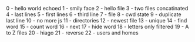 0 - hello world echoed
1 - smily face
2 - hello file
3 - two files concatinated 
4 - last lines
5 - first lines
6 - third line
7 - file
8 - cwd state
9 - duplicate last line
10 - no more js 
11 - directories
12 - newest file
13 - unique
14 - find word
15 - count word
16 - next 
17 - hide word
18 - letters only filtered
19 - A to Z files 
20 - hiago
21 - reverse
22 - users and homes
